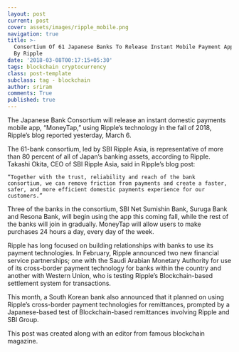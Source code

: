```yaml
---
layout: post
current: post
cover: assets/images/ripple_mobile.png
navigation: true
title: >-
  Consortium Of 61 Japanese Banks To Release Instant Mobile Payment App Powered
  By Ripple
date: '2018-03-08T00:17:15+05:30'
tags: blockchain cryptocurrency
class: post-template
subclass: tag - blockchain
author: sriram
comments: True
published: true
---
```

The Japanese Bank Consortium will release an instant domestic payments mobile app, “MoneyTap,” using Ripple’s technology in the fall of 2018, Ripple’s blog reported yesterday, March 6.



The 61-bank consortium, led by SBI Ripple Asia, is representative of more than 80 percent of all of Japan’s banking assets, according to Ripple. Takashi Okita, CEO of SBI Ripple Asia, said in Ripple’s blog post:



`“Together with the trust, reliability and reach of the bank consortium, we can remove friction from payments and create a faster, safer, and more efficient domestic payments experience for our customers.”`



Three of the banks in the consortium, SBI Net Sumishin Bank, Suruga Bank and Resona Bank, will begin using the app this coming fall, while the rest of the banks will join in gradually. MoneyTap will allow users to make purchases 24 hours a day, every day of the week.



Ripple has long focused on building relationships with banks to use its payment technologies. In February, Ripple announced two new financial service partnerships; one with the Saudi Arabian Monetary Authority for use of its cross-border payment technology for banks within the country and another with Western Union, who is testing Ripple’s Blockchain-based settlement system for transactions.



This month, a South Korean bank also announced that it planned on using Ripple’s cross-border payment technologies for remittances, prompted by a Japanese-based test of Blockchain-based remittances involving Ripple and SBI Group.





This post was created along with an editor from famous blockchain magazine.
